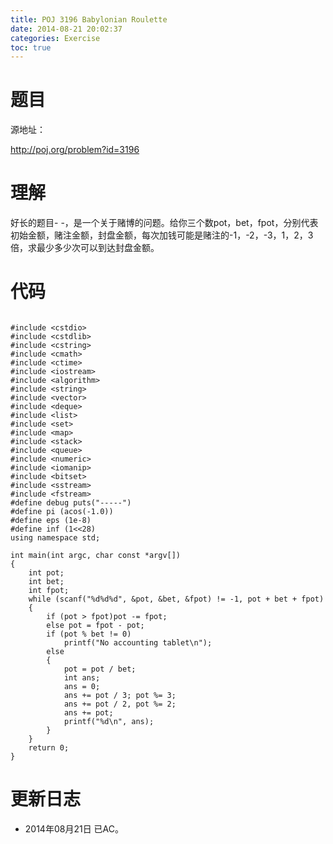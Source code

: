 ```yaml
---
title: POJ 3196 Babylonian Roulette
date: 2014-08-21 20:02:37
categories: Exercise
toc: true
---
```

# 题目
源地址：

http://poj.org/problem?id=3196

# 理解
好长的题目- -，是一个关于赌博的问题。给你三个数pot，bet，fpot，分别代表初始金额，赌注金额，封盘金额，每次加钱可能是赌注的-1，-2，-3，1，2，3倍，求最少多少次可以到达封盘金额。

<!-- more -->

# 代码

```

#include <cstdio>
#include <cstdlib>
#include <cstring>
#include <cmath>
#include <ctime>
#include <iostream>
#include <algorithm>
#include <string>
#include <vector>
#include <deque>
#include <list>
#include <set>
#include <map>
#include <stack>
#include <queue>
#include <numeric>
#include <iomanip>
#include <bitset>
#include <sstream>
#include <fstream>
#define debug puts("-----")
#define pi (acos(-1.0))
#define eps (1e-8)
#define inf (1<<28)
using namespace std;

int main(int argc, char const *argv[])
{
    int pot;
    int bet;
    int fpot;
    while (scanf("%d%d%d", &pot, &bet, &fpot) != -1, pot + bet + fpot)
    {
        if (pot > fpot)pot -= fpot;
        else pot = fpot - pot;
        if (pot % bet != 0)
            printf("No accounting tablet\n");
        else
        {
            pot = pot / bet;
            int ans;
            ans = 0;
            ans += pot / 3; pot %= 3;
            ans += pot / 2, pot %= 2;
            ans += pot;
            printf("%d\n", ans);
        }
    }
    return 0;
}

```

# 更新日志
- 2014年08月21日 已AC。